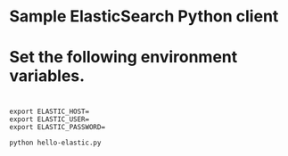# Sample ElasticSearch Python client

#
# Set the following environment variables.
#
```
export ELASTIC_HOST=
export ELASTIC_USER=
export ELASTIC_PASSWORD=
```

```
python hello-elastic.py
```

